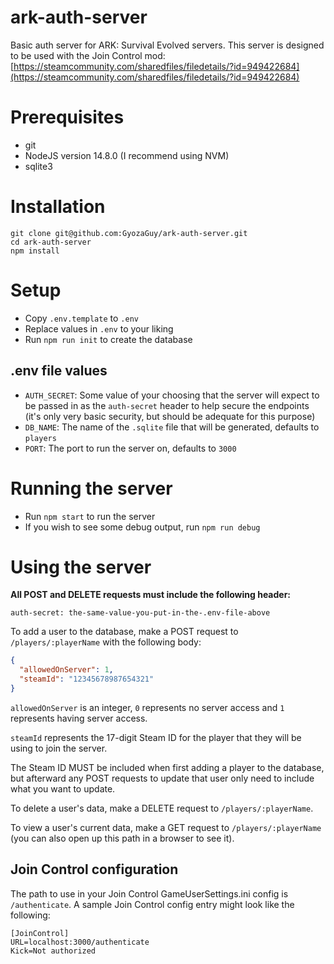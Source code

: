 # ark-auth-server

Basic auth server for ARK: Survival Evolved servers. This server is designed to be used with the Join Control mod: [https://steamcommunity.com/sharedfiles/filedetails/?id=949422684](https://steamcommunity.com/sharedfiles/filedetails/?id=949422684)

# Prerequisites

- git
- NodeJS version 14.8.0 (I recommend using NVM)
- sqlite3

# Installation

```shell
git clone git@github.com:GyozaGuy/ark-auth-server.git
cd ark-auth-server
npm install
```

# Setup

- Copy `.env.template` to `.env`
- Replace values in `.env` to your liking
- Run `npm run init` to create the database

## .env file values

- `AUTH_SECRET`: Some value of your choosing that the server will expect to be passed in as the `auth-secret` header to help secure the endpoints (it's only very basic security, but should be adequate for this purpose)
- `DB_NAME`: The name of the `.sqlite` file that will be generated, defaults to `players`
- `PORT`: The port to run the server on, defaults to `3000`

# Running the server

- Run `npm start` to run the server
- If you wish to see some debug output, run `npm run debug`

# Using the server

**All POST and DELETE requests must include the following header:**

```
auth-secret: the-same-value-you-put-in-the-.env-file-above
```

To add a user to the database, make a POST request to `/players/:playerName` with the following body:

```json
{
  "allowedOnServer": 1,
  "steamId": "12345678987654321"
}
```

`allowedOnServer` is an integer, `0` represents no server access and `1` represents having server access.

`steamId` represents the 17-digit Steam ID for the player that they will be using to join the server.

The Steam ID MUST be included when first adding a player to the database, but afterward any POST requests to update that user only need to include what you want to update.

To delete a user's data, make a DELETE request to `/players/:playerName`.

To view a user's current data, make a GET request to `/players/:playerName` (you can also open up this path in a browser to see it).

## Join Control configuration

The path to use in your Join Control GameUserSettings.ini config is `/authenticate`. A sample Join Control config entry might look like the following:

```
[JoinControl]
URL=localhost:3000/authenticate
Kick=Not authorized
```
